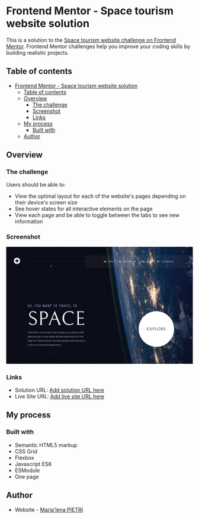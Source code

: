 # Frontend Mentor - Space tourism website solution

This is a solution to the [Space tourism website challenge on Frontend Mentor](https://www.frontendmentor.io/challenges/space-tourism-multipage-website-gRWj1URZ3). Frontend Mentor challenges help you improve your coding skills by building realistic projects. 

## Table of contents

- [Frontend Mentor - Space tourism website solution](#frontend-mentor---space-tourism-website-solution)
  - [Table of contents](#table-of-contents)
  - [Overview](#overview)
    - [The challenge](#the-challenge)
    - [Screenshot](#screenshot)
    - [Links](#links)
  - [My process](#my-process)
    - [Built with](#built-with)
  - [Author](#author)


## Overview

### The challenge

Users should be able to:

- View the optimal layout for each of the website's pages depending on their device's screen size
- See hover states for all interactive elements on the page
- View each page and be able to toggle between the tabs to see new information

### Screenshot

![](./Screenshot.png)


### Links

- Solution URL: [Add solution URL here](https://github.com/marialena31/space-tourism)
- Live Site URL: [Add live site URL here](https://determined-swanson-7b3a13.netlify.app/)

## My process

### Built with

- Semantic HTML5 markup
- CSS Grid
- Flexbox
- Javascript ES6
- ESModule
- One page


## Author

- Website - [Maria'lena PIETRI]()